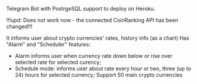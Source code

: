 Telegram Bot with PostrgeSQL support to deploy on Heroku.

!!!upd: Does not work now - the connected CoinRanking API has been changed!!!

It informs user about crypto currencies' rates, history info (as a chart)
Has "Alarm" and "Scheduler" features:
- Alarm informs user when currency rate down below or rise over selected rate for selected curency;
- Schedule mode: informs user about rate every hour or two, three (up to 24) hours for selected currency;
Support 50 main crypto currencies